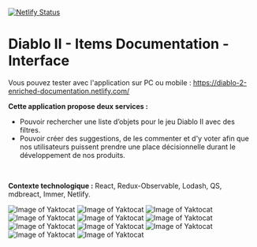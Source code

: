 [![Netlify Status](https://api.netlify.com/api/v1/badges/5687a48f-a72b-4a05-8071-fca20cb66902/deploy-status)](https://app.netlify.com/sites/diablo-2-enriched-documentation/deploys)

# Diablo II - Items Documentation - Interface

Vous pouvez tester avec l'application sur PC ou mobile : https://diablo-2-enriched-documentation.netlify.com/
</br>

__Cette application propose deux services :__
- Pouvoir rechercher une liste d’objets pour le jeu Diablo II avec des filtres.
- Pouvoir créer des suggestions, de les commenter et d'y voter afin que nos utilisateurs puissent prendre une place décisionnelle durant le développement de nos produits.
</br>

__Contexte technologique :__  React, Redux-Observable, Lodash, QS, mdbreact, Immer, Netlify.
</br>


![Image of Yaktocat](https://imgur.com/NE1abk7.png)
![Image of Yaktocat](https://imgur.com/YcfceVE.png)
![Image of Yaktocat](https://imgur.com/BG6kGJJ.png)
![Image of Yaktocat](https://imgur.com/6xIDc51.png)
![Image of Yaktocat](https://imgur.com/RS6LIZP.png)
![Image of Yaktocat](https://imgur.com/BE4KDZI.png)
![Image of Yaktocat](https://imgur.com/D79YeZs.png)
![Image of Yaktocat](https://imgur.com/Vb7z4oE.png)
![Image of Yaktocat](https://imgur.com/V6KM3Gq.png)
![Image of Yaktocat](https://imgur.com/eAGkKb1.png)
![Image of Yaktocat](https://imgur.com/Q7zQnzJ.png)
